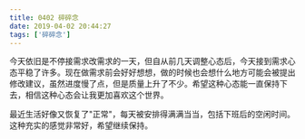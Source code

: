 ```yaml
---
title: 0402 碎碎念
date: 2019-04-02 20:44:27
tags: ['碎碎念']
---
```


今天依旧是不停接需求改需求的一天，但自从前几天调整心态后，今天接到需求心态平稳了许多。现在做需求前会好好想想，做的时候也会想什么地方可能会被提出修改建议，虽然进度慢了点，但是质量上升了不少。希望这种心态能一直保持下去，相信这种心态会让我更加喜欢这个世界。

最近生活好像又恢复了"正常"，每天被安排得满满当当，包括下班后的空闲时间。这种充实的感觉非常好，希望继续保持。

